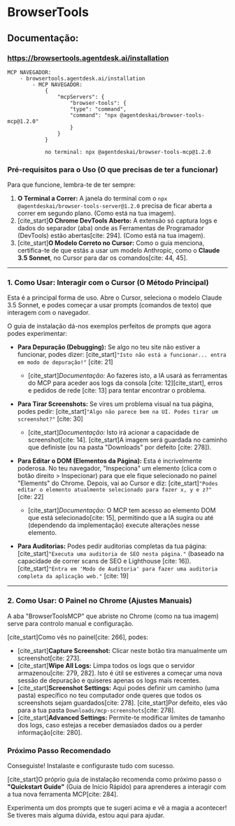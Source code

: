 # BrowserTools

## Documentação:
###     https://browsertools.agentdesk.ai/installation





    MCP NAVEGADOR:
        - browsertools.agentdesk.ai/installation
            - MCP NAVEGADOR:
                {
                    "mcpServers": {
                        "browser-tools": {
                        "type": "command",
                        "command": "npx @agentdeskai/browser-tools-mcp@1.2.0"
                        }
                    }
                }   

                no terminal: npx @agentdeskai/browser-tools-mcp@1.2.0


### Pré-requisitos para o Uso (O que precisas de ter a funcionar)

Para que funcione, lembra-te de ter sempre:

1.  **O Terminal a Correr:** A janela do terminal com o `npx @agentdeskai/browser-tools-server@1.2.0` precisa de ficar aberta a correr em segundo plano. (Como está na tua imagem).
2.  [cite_start]**O Chrome DevTools Aberto:** A extensão só captura logs e dados do separador (aba) onde as Ferramentas de Programador (DevTools) estão abertas[cite: 294]. (Como está na tua imagem).
3.  [cite_start]**O Modelo Correto no Cursor:** Como o guia menciona, certifica-te de que estás a usar um modelo Anthropic, como o **Claude 3.5 Sonnet**, no Cursor para dar os comandos[cite: 44, 45].

---

### 1. Como Usar: Interagir com o Cursor (O Método Principal)

Esta é a principal forma de uso. Abre o Cursor, seleciona o modelo Claude 3.5 Sonnet, e podes começar a usar prompts (comandos de texto) que interagem com o navegador.

O guia de instalação dá-nos exemplos perfeitos de prompts que agora podes experimentar:

* **Para Depuração (Debugging):**
    Se algo no teu site não estiver a funcionar, podes dizer:
    [cite_start]`"Isto não está a funcionar... entra em modo de depuração!"` [cite: 21]
    * [cite_start]*Documentação:* Ao fazeres isto, a IA usará as ferramentas do MCP para aceder aos logs da consola [cite: 12][cite_start], erros e pedidos de rede [cite: 13] para tentar encontrar o problema.

* **Para Tirar Screenshots:**
    Se vires um problema visual na tua página, podes pedir:
    [cite_start]`"Algo não parece bem na UI. Podes tirar um screenshot?"` [cite: 30]
    * [cite_start]*Documentação:* Isto irá acionar a capacidade de screenshot[cite: 14]. [cite_start]A imagem será guardada no caminho que definiste (ou na pasta "Downloads" por defeito [cite: 278]).

* **Para Editar o DOM (Elementos da Página):**
    Esta é incrivelmente poderosa. No teu navegador, "Inspeciona" um elemento (clica com o botão direito > Inspecionar) para que ele fique selecionado no painel "Elements" do Chrome. Depois, vai ao Cursor e diz:
    [cite_start]`"Podes editar o elemento atualmente selecionado para fazer x, y e z?"` [cite: 22]
    * [cite_start]*Documentação:* O MCP tem acesso ao elemento DOM que está selecionado[cite: 15], permitindo que a IA sugira ou até (dependendo da implementação) execute alterações nesse elemento.

* **Para Auditorias:**
    Podes pedir auditorias completas da tua página:
    [cite_start]`"Executa uma auditoria de SEO nesta página."` (baseado na capacidade de correr scans de SEO e Lighthouse [cite: 16]).
    [cite_start]`"Entra em 'Modo de Auditoria' para fazer uma auditoria completa da aplicação web."` [cite: 19]

---

### 2. Como Usar: O Painel no Chrome (Ajustes Manuais)

A aba "BrowserToolsMCP" que abriste no Chrome (como na tua imagem) serve para controlo manual e configuração.

[cite_start]Como vês no painel[cite: 266], podes:

* [cite_start]**Capture Screenshot:** Clicar neste botão tira manualmente um screenshot[cite: 273].
* [cite_start]**Wipe All Logs:** Limpa todos os logs que o servidor armazenou[cite: 279, 282]. Isto é útil se estiveres a começar uma nova sessão de depuração e quiseres apenas os logs mais recentes.
* [cite_start]**Screenshot Settings:** Aqui podes definir um caminho (uma pasta) específico no teu computador onde queres que todos os screenshots sejam guardados[cite: 278]. [cite_start]Por defeito, eles vão para a tua pasta `Downloads/mcp-screenshots`[cite: 278].
* [cite_start]**Advanced Settings:** Permite-te modificar limites de tamanho dos logs, caso estejas a receber demasiados dados ou a perder informação[cite: 280].

### Próximo Passo Recomendado

Conseguiste! Instalaste e configuraste tudo com sucesso.

[cite_start]O próprio guia de instalação recomenda como próximo passo o **"Quickstart Guide"** (Guia de Início Rápido) para aprenderes a interagir com a tua nova ferramenta MCP[cite: 284].

Experimenta um dos prompts que te sugeri acima e vê a magia a acontecer! Se tiveres mais alguma dúvida, estou aqui para ajudar.